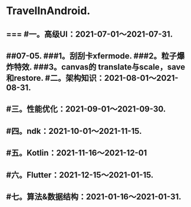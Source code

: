 # TravelInAndroid. 
=== 
#一。高级UI：2021-07-01～2021-07-31. 
---
##07-05. 
###1。刮刮卡xfermode. 
###2。粒子爆炸特效. 
###3。canvas的 translate与scale，save和restore. 
#二。架构知识：2021-08-01～2021-08-31. 
---
#三。性能优化：2021-09-01～2021-09-30. 
---
#四。ndk：2021-10-01～2021-11-15. 
---
#五。Kotlin：2021-11-16～2021-12-01  
---
#六。Flutter：2021-12-15～2021-01-15. 
---
#七。算法&数据结构：2021-01-16～2021-01-31. 
---
